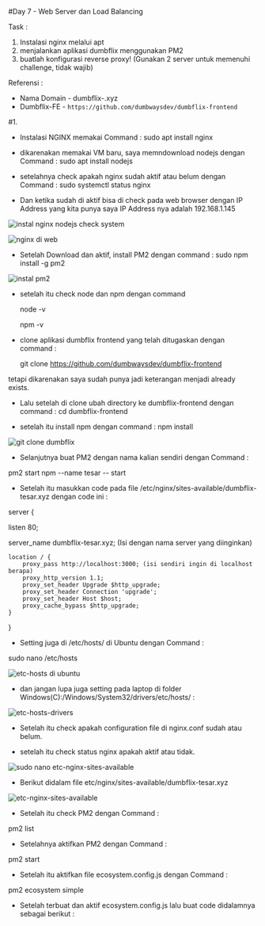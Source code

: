 #Day 7 - Web Server dan Load Balancing

Task :
1. Instalasi nginx melalui apt
2. menjalankan aplikasi dumbflix menggunakan PM2
3. buatlah konfigurasi reverse proxy!
(Gunakan 2 server untuk memenuhi challenge, tidak wajib)

Referensi :
- Nama Domain - dumbflix-<nama panggilan>.xyz
- Dumbflix-FE - ```https://github.com/dumbwaysdev/dumbflix-frontend```


#1. 
- Instalasi NGINX memakai Command : sudo apt install nginx
- dikarenakan memakai VM baru, saya memndownload nodejs dengan Command : sudo apt install nodejs
- setelahnya check apakah nginx sudah aktif atau belum dengan Command : sudo systemctl status nginx
 
- Dan ketika sudah di aktif bisa di check pada web browser dengan IP Address yang kita punya saya IP Address nya adalah 192.168.1.145

![instal nginx nodejs check system](https://github.com/Drewsans/devops17-dumbways-Tesar-Nurrizky/assets/118201274/361a6b3e-079e-42fb-9fc9-857ef25a90e8)

 ![nginx di web](https://github.com/Drewsans/devops17-dumbways-Tesar-Nurrizky/assets/118201274/749b7916-e3e5-43e4-871c-c6796a5196c5)

- Setelah Download dan aktif, install PM2 dengan command : sudo npm install -g pm2

![instal pm2](https://github.com/Drewsans/devops17-dumbways-Tesar-Nurrizky/assets/118201274/d4ae4106-1474-458f-b1ff-55da0c0971ef)

- setelah itu check node dan npm dengan command 
 
  node -v
  
  npm -v
  
- clone aplikasi dumbflix frontend yang telah ditugaskan dengan command :
  
  git clone https://github.com/dumbwaysdev/dumbflix-frontend
  
tetapi dikarenakan saya sudah punya jadi keterangan menjadi already exists.
  
- Lalu setelah di clone ubah directory ke dumbflix-frontend dengan command :
  cd dumbflix-frontend
  
- setelah itu install npm dengan command :
  npm install
  
![git clone dumbflix](https://github.com/Drewsans/devops17-dumbways-Tesar-Nurrizky/assets/118201274/87803a18-1df6-4e37-bddd-8f038b74033f)

- Selanjutnya buat PM2 dengan nama kalian sendiri dengan Command :
 
pm2 start npm --name tesar -- start
 
- Setelah itu masukkan code pada file /etc/nginx/sites-available/dumbflix-tesar.xyz dengan code ini :

server {
 
 listen 80;
    
 server_name dumbflix-tesar.xyz; (Isi dengan nama server yang diinginkan)

    location / {
        proxy_pass http://localhost:3000; (isi sendiri ingin di localhost berapa)
        proxy_http_version 1.1;
        proxy_set_header Upgrade $http_upgrade;
        proxy_set_header Connection 'upgrade';
        proxy_set_header Host $host;
        proxy_cache_bypass $http_upgrade;
    }
}

- Setting juga di /etc/hosts/ di Ubuntu dengan Command :
 
sudo nano /etc/hosts
 
![etc-hosts di ubuntu](https://github.com/Drewsans/devops17-dumbways-Tesar-Nurrizky/assets/118201274/d86fcb08-e813-40f4-9c61-dd7c260b1562)

- dan jangan lupa juga setting pada laptop di folder Windows(C):/Windows/System32/drivers/etc/hosts/ :
 
![etc-hosts-drivers](https://github.com/Drewsans/devops17-dumbways-Tesar-Nurrizky/assets/118201274/989e67a4-e507-435a-b7b0-d306eb2588c8)

- Setelah itu check apakah configuration file di nginx.conf sudah atau belum.
 
- setelah itu check status nginx apakah aktif atau tidak.
 
![sudo nano etc-nginx-sites-available](https://github.com/Drewsans/devops17-dumbways-Tesar-Nurrizky/assets/118201274/6a173538-d042-454e-b47e-b4a7dfc8fba2)

- Berikut didalam file etc/nginx/sites-available/dumbflix-tesar.xyz
 
 ![etc-nginx-sites-available](https://github.com/Drewsans/devops17-dumbways-Tesar-Nurrizky/assets/118201274/86ff7abf-d6c1-4583-b93d-9c763c89021c)

- Setelah itu check PM2 dengan Command :
 
 pm2 list
 
- Setelahnya aktifkan PM2 dengan Command :
 
 pm2 start
 
- Setelah itu aktifkan file ecosystem.config.js dengan Command :
 
 pm2 ecosystem simple
 
- Setelah terbuat dan aktif ecosystem.config.js lalu buat code didalamnya sebagai berikut :

